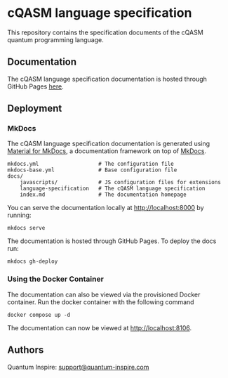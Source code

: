 # cQASM language specification

This repository contains the specification documents of the cQASM quantum programming language. 

## Documentation

The cQASM language specification documentation is hosted through GitHub Pages [here](https://qutech-delft.github.io/cQASM-spec/).

## Deployment

### MkDocs

The cQASM language specification documentation is generated using [Material for MkDocs](https://squidfunk.github.io/mkdocs-material/),
a documentation framework on top of [MkDocs](https://www.mkdocs.org).

    mkdocs.yml                   # The configuration file
    mkdocs-base.yml              # Base configuration file
    docs/
        javascripts/             # JS configuration files for extensions
        language-specification   # The cQASM language specification
        index.md                 # The documentation homepage

You can serve the documentation locally at <http://localhost:8000> by running:

```shell
mkdocs serve
```

The documentation is hosted through GitHub Pages. To deploy the docs run:

```shell
mkdocs gh-deploy
```

### Using the Docker Container

The documentation can also be viewed via the provisioned Docker container.
Run the docker container with the following command

```shell
docker compose up -d
```

The documentation can now be viewed at <http://localhost:8106>.

## Authors

Quantum Inspire: [support@quantum-inspire.com](mailto:"support@quantum-inspire.com")

